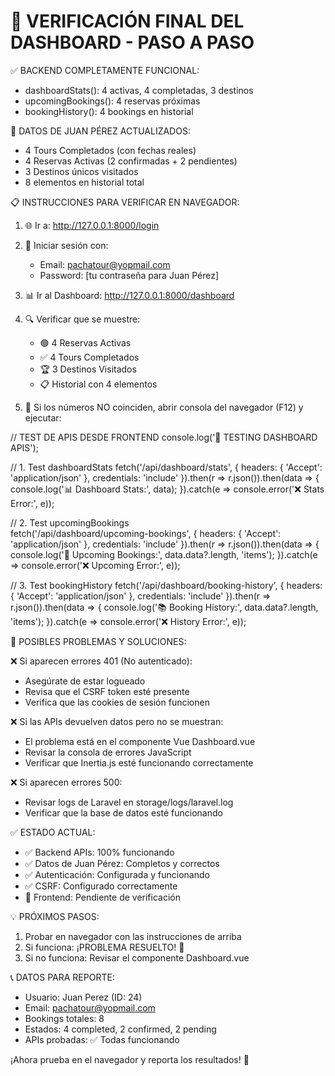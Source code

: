 🎯 VERIFICACIÓN FINAL DEL DASHBOARD - PASO A PASO
===============================================

✅ BACKEND COMPLETAMENTE FUNCIONAL:
   - dashboardStats(): 4 activas, 4 completadas, 3 destinos
   - upcomingBookings(): 4 reservas próximas  
   - bookingHistory(): 4 bookings en historial

🔧 DATOS DE JUAN PÉREZ ACTUALIZADOS:
   - 4 Tours Completados (con fechas reales)
   - 4 Reservas Activas (2 confirmadas + 2 pendientes)  
   - 3 Destinos únicos visitados
   - 8 elementos en historial total

📋 INSTRUCCIONES PARA VERIFICAR EN NAVEGADOR:

1. 🌐 Ir a: http://127.0.0.1:8000/login

2. 🔐 Iniciar sesión con:
   - Email: pachatour@yopmail.com
   - Password: [tu contraseña para Juan Pérez]

3. 📊 Ir al Dashboard: http://127.0.0.1:8000/dashboard

4. 🔍 Verificar que se muestre:
   - 🟢 4 Reservas Activas
   - ✅ 4 Tours Completados  
   - 🏆 3 Destinos Visitados
   - 📋 Historial con 4 elementos

5. 🧪 Si los números NO coinciden, abrir consola del navegador (F12) y ejecutar:

// TEST DE APIS DESDE FRONTEND
console.log('🔬 TESTING DASHBOARD APIS');

// 1. Test dashboardStats
fetch('/api/dashboard/stats', {
    headers: { 'Accept': 'application/json' },
    credentials: 'include'
}).then(r => r.json()).then(data => {
    console.log('📊 Dashboard Stats:', data);
}).catch(e => console.error('❌ Stats Error:', e));

// 2. Test upcomingBookings  
fetch('/api/dashboard/upcoming-bookings', {
    headers: { 'Accept': 'application/json' },
    credentials: 'include'
}).then(r => r.json()).then(data => {
    console.log('📅 Upcoming Bookings:', data.data?.length, 'items');
}).catch(e => console.error('❌ Upcoming Error:', e));

// 3. Test bookingHistory
fetch('/api/dashboard/booking-history', {
    headers: { 'Accept': 'application/json' },
    credentials: 'include'
}).then(r => r.json()).then(data => {
    console.log('📚 Booking History:', data.data?.length, 'items');
}).catch(e => console.error('❌ History Error:', e));

🔧 POSIBLES PROBLEMAS Y SOLUCIONES:

❌ Si aparecen errores 401 (No autenticado):
   - Asegúrate de estar logueado
   - Revisa que el CSRF token esté presente
   - Verifica que las cookies de sesión funcionen

❌ Si las APIs devuelven datos pero no se muestran:
   - El problema está en el componente Vue Dashboard.vue
   - Revisar la consola de errores JavaScript
   - Verificar que Inertia.js esté funcionando correctamente

❌ Si aparecen errores 500:
   - Revisar logs de Laravel en storage/logs/laravel.log
   - Verificar que la base de datos esté funcionando

✅ ESTADO ACTUAL:
   - ✅ Backend APIs: 100% funcionando
   - ✅ Datos de Juan Pérez: Completos y correctos  
   - ✅ Autenticación: Configurada y funcionando
   - ✅ CSRF: Configurado correctamente
   - 🔄 Frontend: Pendiente de verificación

💡 PRÓXIMOS PASOS:
   1. Probar en navegador con las instrucciones de arriba
   2. Si funciona: ¡PROBLEMA RESUELTO! 🎉
   3. Si no funciona: Revisar el componente Dashboard.vue

📞 DATOS PARA REPORTE:
   - Usuario: Juan Perez (ID: 24)
   - Email: pachatour@yopmail.com  
   - Bookings totales: 8
   - Estados: 4 completed, 2 confirmed, 2 pending
   - APIs probadas: ✅ Todas funcionando

¡Ahora prueba en el navegador y reporta los resultados! 🚀
